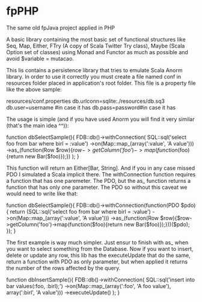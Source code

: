 fpPHP
=====

The same old fpJava project applied in PHP

A basic library containing the most basic set of functional structures like Seq, Map, Either, FTry (A copy of Scala Twitter Try class), Maybe (Scala Option set of classes) using Monad and Functor as much as possible and avoid $variable = mutacao.

This lis contains a persistence library that tries to emulate Scala Anorm library. In order to use it correctly you must create a file named conf in resources folder placed in application's root folder. This file is a property file like the above sample:

resources/conf.properties
db.urlconn=sqlite:./resources/db.sq3
db.user=username #in case it has
db.pass=password#in case it has

The usage is simple (and if you have used Anorm you will find it very similar (that's the main idea ^^)):

function dbSelectSample(){
  FDB::db()->withConnection(
    SQL::sql('select foo from bar where birl = :value')
    ->on(Map::map_(array(':value', 'A value')))
    ->as_(function(Row $row){$row->getColumn('foo')->map(function($foo){return new Bar($foo)});})
  );
}

This function will return an Either[Bar, String]. And if you in any case missed PDO I simulated a Scala implicit there. The withConnection function requires a function that has one paremeter. The PDO, but the as_ function returns a function that has only one parameter. The PDO so without this caveat we would need to write like that:

function dbSelectSample(){
  FDB::db()->withConnection(function(PDO $pdo){
    return (SQL::sql('select foo from bar where birl = :value')
    ->on(Map::map_(array(':value', 'A value')))
    ->as_(function(Row $row){$row->getColumn('foo')->map(function($foo){return new Bar($foo)});}))($pdo);
  });
}

The first example is way much simpler. Just ensur to finish with as_ when you want to select something from the Database. Now if you want to insert, delete or update any row, this lib has the executeUpdate that do the same, return a function with PDO as only parameter, but when applied it returns the number of the rows affected by the query.

function dbInsertSample(){
  FDB::db()->withConnection(
    SQL::sql('insert into bar values(:foo, :birl);')
    ->on(Map::map_(array(':foo', 'A foo value'), array(':birl', 'A value')))
    ->executeUpdate()
  );
}
